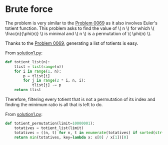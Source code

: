 # Brute force

The problem is very similar to the [Problem 0069](../problem_0069/problem.md) as it also involves Euler's totient function.
This problem asks to find the value of \\( n \\) for which \\( \frac{n}{\phi(n)} \\) is minimal and \\( n \\) is a permutation of \\( \phi(n) \\).

Thanks to the [Problem 0069](../problem_0069/solution1.md), generating a list of totients is easy.

From [solution1.py](https://github.com/TurtleSmoke/Project-Euler/blob/main/problems/problem_0070/solution1.py):

```python
def totient_list(n):
    tlist = list(range(n))
    for i in range(1, n):
        p = tlist[i]
        for j in range(2 * i, n, i):
            tlist[j] -= p
    return tlist
```

Therefore, filtering every totient that is not a permutation of its index and finding the minimum ratio is all that is left to do.

From [solution1.py](https://github.com/TurtleSmoke/Project-Euler/blob/main/problems/problem_0070/solution1.py):

```python
def totient_permutation(limit=10000001):
    totatives = totient_list(limit)
    totatives = ((n, t) for n, t in enumerate(totatives) if sorted(str(n)) == sorted(str(t)) and n > 1)
    return min(totatives, key=lambda x: x[0] / x[1])[0]
```
